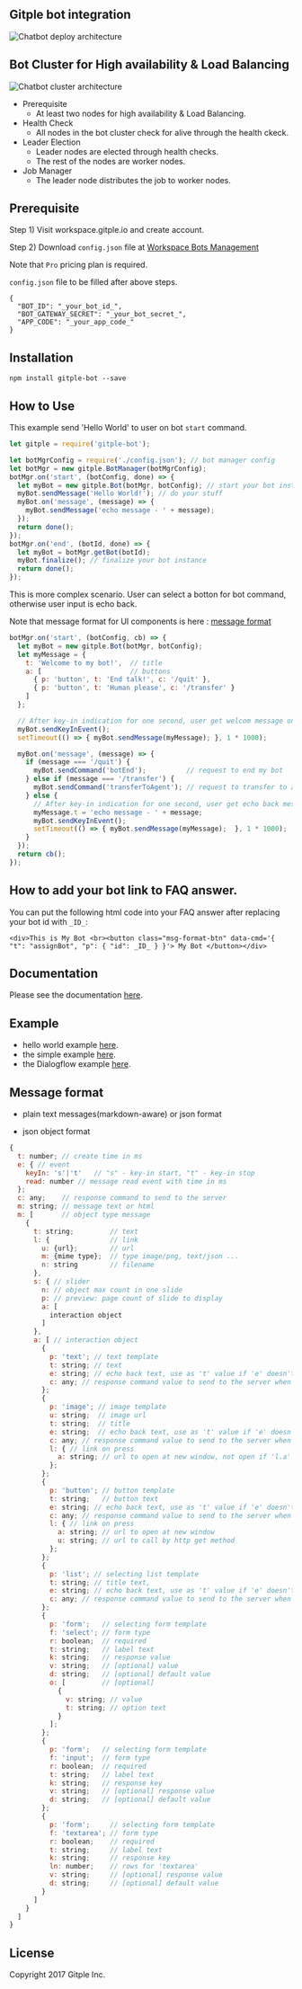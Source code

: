 Gitple bot integration
---------------------------

![Chatbot deploy architecture](/docs/chatbot_arch.png)

## Bot Cluster for High availability & Load Balancing
![Chatbot cluster architecture](/docs/chatbot_cluster_arch.png)

* Prerequisite
  - At least two nodes for high availability & Load Balancing.
* Health Check
  - All nodes in the bot cluster check for alive through the health ckeck.
* Leader Election
  - Leader nodes are elected through health checks.
  - The rest of the nodes are worker nodes.
* Job Manager
  - The leader node distributes the job to worker nodes.

## Prerequisite

Step 1) Visit workspace.gitple.io and create account.

Step 2) Download `config.json` file at [Workspace Bots Management](https://workspace.gitple.io/#/pages/bots)

Note that `Pro` pricing plan is required.

`config.json` file to be filled after above steps.

```
{
  "BOT_ID": "_your_bot_id_",
  "BOT_GATEWAY_SECRET": "_your_bot_secret_",
  "APP_CODE": "_your_app_code_"
}
```

## Installation

```
npm install gitple-bot --save
```

## How to Use

This example send 'Hello World' to user on bot `start` command.

```js
let gitple = require('gitple-bot');

let botMgrConfig = require('./config.json'); // bot manager config
let botMgr = new gitple.BotManager(botMgrConfig);
botMgr.on('start', (botConfig, done) => {
  let myBot = new gitple.Bot(botMgr, botConfig); // start your bot instance
  myBot.sendMessage('Hello World!'); // do your stuff
  myBot.on('message', (message) => {
    myBot.sendMessage('echo message - ' + message);
  });
  return done();
});
botMgr.on('end', (botId, done) => {
  let myBot = botMgr.getBot(botId);
  myBot.finalize(); // finalize your bot instance
  return done();
});
```

This is more complex scenario. User can select a botton for bot command, otherwise user input is echo back.

Note that message format for UI components is here : [message format](#message-format)

```js
botMgr.on('start', (botConfig, cb) => {
  let myBot = new gitple.Bot(botMgr, botConfig);
  let myMessage = {
    t: 'Welcome to my bot!',  // title
    a: [                      // buttons
      { p: 'button', t: 'End talk!', c: '/quit' },
      { p: 'button', t: 'Human please', c: '/transfer' }
    ]
  };

  // After key-in indication for one second, user get welcom message on a bot startup.
  myBot.sendKeyInEvent();
  setTimeout(() => { myBot.sendMessage(myMessage); }, 1 * 1000);

  myBot.on('message', (message) => {
    if (message === '/quit') {
      myBot.sendCommand('botEnd');          // request to end my bot
    } else if (message === '/transfer') {
      myBot.sendCommand('transferToAgent'); // request to transfer to agent
    } else {
      // After key-in indication for one second, user get echo back message.
      myMessage.t = 'echo message - ' + message;
      myBot.sendKeyInEvent();
      setTimeout(() => { myBot.sendMessage(myMessage);  }, 1 * 1000);
    }
  });
  return cb();
});
```

## How to add your bot link to FAQ answer.

You can put the following html code into your FAQ answer after replacing your bot id with `_ID_`:
```
<div>This is My Bot <br><button class="msg-format-btn" data-cmd='{ "t": "assignBot", "p": { "id": _ID_ } }'> My Bot </button></div>
```

## Documentation

Please see the documentation [here](docs/API.md).

## Example

- hello world example [here](example/helloWorld.js).
- the simple example [here](example/simpleBot.js).
- the Dialogflow example [here](https://github.com/gitple/gitple-bot-dialogflow-example).

## Message format

- plain text messages(markdown-aware) or json format

- json object format

```js
{
  t: number; // create time in ms
  e: { // event
    keyIn: 's'|'t'   // "s" - key-in start, "t" - key-in stop
    read: number // message read event with time in ms
  };
  c: any;    // response command to send to the server
  m: string; // message text or html
  m: [       // object type message
    {
      t: string;         // text
      l: {               // link
        u: {url};        // url
        m: {mime type};  // type image/png, text/json ...
        n: string        // filename
      },
      s: { // slider
        n: // object max count in one slide
        p: // preview: page count of slide to display
        a: [
          interaction object
        ]
      },
      a: [ // interaction object
        {
          p: 'text'; // text template
          t: string; // text
          e: string; // echo back text, use as 't' value if 'e' doesn't exist, no echo back if 'e' is null
          c: any; // response command value to send to the server when user selection, use as 'e' value if 'c' doesn't exist
        };
        {
          p: 'image'; // image template
          u: string;  // image url
          t: string;  // title
          e: string;  // echo back text, use as 't' value if 'e' doesn't exist, no echo back if 'e' is null
          c: any; // response command value to send to the server when user selection, use 'e' value if 'c' doesn't exist
          l: { // link on press
            a: string; // url to open at new window, not open if 'l.a' is null
          };
        };
        {
          p: 'button'; // button template
          t: string;   // button text
          e: string; // echo back text, use as 't' value if 'e' doesn't exist, no echo back if 'e' is null
          c: any; // response command value to send to the server when user selection, use as 'e' value if 'c' doesn't exist
          l: { // link on press
            a: string; // url to open at new window
            u: string; // url to call by http get method
          };
        };
        {
          p: 'list'; // selecting list template
          t: string; // title text,
          e: string; // echo back text, use as 't' value if 'e' doesn't exist, no echo back if 'e' is null
          c: any; // response command value to send to the server when user selection, use as 'e' value if 'c' doesn't exist
        };
        {
          p: 'form';   // selecting form template
          f: 'select'; // form type
          r: boolean;  // required
          t: string;   // label text
          k: string;   // response value
          v: string;   // [optional] value
          d: string;   // [optional] default value
          o: [         // [optional]
            {
              v: string; // value
              t: string; // option text
            }
          ];
        };
        {
          p: 'form';   // selecting form template
          f: 'input';  // form type
          r: boolean;  // required
          t: string;   // label text
          k: string;   // response key
          v: string;   // [optional] response value
          d: string;   // [optional] default value
        };
        {
          p: 'form';     // selecting form template
          f: 'textarea'; // form type
          r: boolean;    // required
          t: string;     // label text
          k: string;     // response key
          ln: number;    // rows for 'textarea'
          v: string;     // [optional] response value
          d: string;     // [optional] default value
        }
      ]
    }
  ]
}
```

License
----------
   Copyright 2017 Gitple Inc.
